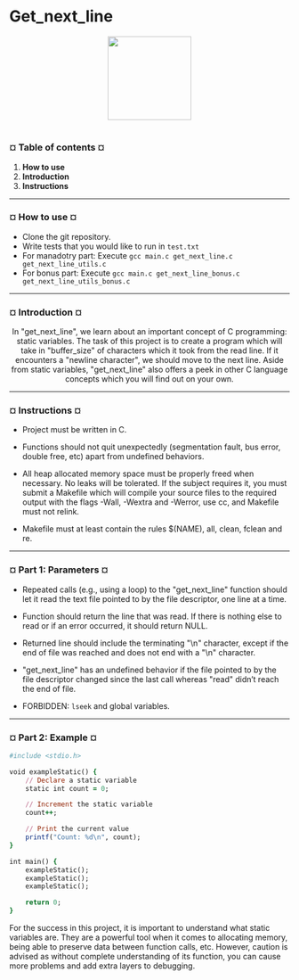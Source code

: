 # Get_next_line
<p align="center"><img src="https://cdn-images-1.medium.com/v2/resize:fit:1200/1*mb0KkzYAZDDSvdYC2MM5hg.jpeg" width="150" height="150" />

#
<h3><b>¤ Table of contents ¤</b></h3>

1) <b>How to use</b>
2) <b>Introduction</b>
3) <b>Instructions</b>

---
<h3><b>¤ How to use ¤</b></h3>

* Clone the git repository.
* Write tests that you would like to run in `test.txt`
* For manadotry part: Execute `gcc main.c get_next_line.c get_next_line_utils.c`
* For bonus part: Execute `gcc main.c get_next_line_bonus.c get_next_line_utils_bonus.c`

---
<h3><b>¤ Introduction ¤</b></h3>

<p align="center"> In "get_next_line", we learn about an important concept of C programming: static variables. The task of this project is to create a program which will take in
"buffer_size" of characters which it took from the read line. If it encounters a "newline character", we should move to the next line. Aside from static variables, "get_next_line" also offers
a peek in other C language concepts which you will find out on your own.</p>

---
<h3><b>¤ Instructions ¤</b></h3>

* Project must be written in C.

* Functions should not quit unexpectedly (segmentation fault, bus error, double free, etc) apart from undefined behaviors.

* All heap allocated memory space must be properly freed when necessary. No leaks will be tolerated.
If the subject requires it, you must submit a Makefile which will compile your source files to the required output with the flags -Wall, -Wextra and -Werror, use cc, and Makefile must not relink.

* Makefile must at least contain the rules $(NAME), all, clean, fclean and re.

---
<h3><b>¤ Part 1: Parameters ¤</b></h3>

* Repeated calls (e.g., using a loop) to the "get_next_line" function should let it read the text file pointed to by the file descriptor, one line at a time.

* Function should return the line that was read. If there is nothing else to read or if an error occurred, it should return NULL.

* Returned line should include the terminating "\n" character, except if the end of file was reached and does not end with a "\n" character.

* "get_next_line" has an undefined behavior if the file pointed to by the file descriptor changed since the last call whereas "read" didn’t reach the end of file.

* FORBIDDEN: `lseek` and global variables.

---
<h3><b>¤ Part 2: Example ¤</b></h3>

```ruby
#include <stdio.h>

void exampleStatic() {
    // Declare a static variable
    static int count = 0;

    // Increment the static variable
    count++;

    // Print the current value
    printf("Count: %d\n", count);
}

int main() {
    exampleStatic();
    exampleStatic();
    exampleStatic();

    return 0;
}
```
For the success in this project, it is important to understand what static variables are. They are a powerful tool when it comes to allocating memory, being able to preserve data between function calls,
etc. However, caution is advised as without complete understanding of its function, you can cause more problems and add extra layers to debugging.
